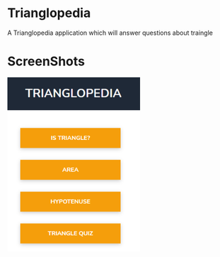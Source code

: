 # Trianglopedia
A Trianglopedia application which will answer questions about traingle

# ScreenShots
<img src="images/trianglopedia.PNG" width="300">
